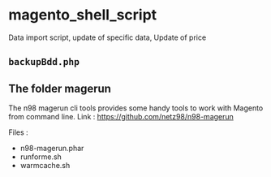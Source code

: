 # magento_shell_script
Data import script, update of specific data, Update of price

## `backupBdd.php`



## The folder magerun

The n98 magerun cli tools provides some handy tools to work with Magento from command line.
Link : https://github.com/netz98/n98-magerun

Files :
- n98-magerun.phar
- runforme.sh
- warmcache.sh
